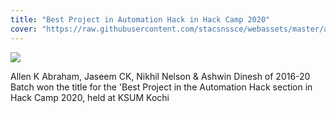 ```yaml
---
title: "Best Project in Automation Hack in Hack Camp 2020"
cover: "https://raw.githubusercontent.com/stacsnssce/webassets/master/awards/hackcamp.jpeg"
---
```


![](https://raw.githubusercontent.com/stacsnssce/webassets/master/awards/hackcamp.jpeg)

Allen K Abraham, Jaseem CK, Nikhil Nelson & Ashwin Dinesh of 2016-20 Batch won the title for the 'Best Project in the Automation Hack section in Hack Camp 2020, held at KSUM Kochi
